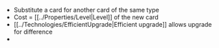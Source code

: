 - Substitute a card for another card of the same type
- Cost = [[../Properties/Level|Level]] of the new card
- [[../Technologies/EfficientUpgrade|Efficient upgrade]] allows upgrade for difference
- 
